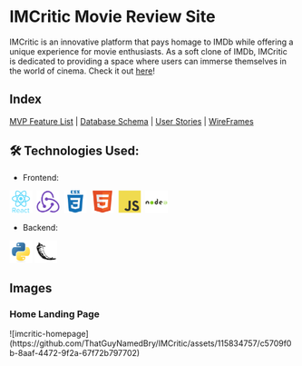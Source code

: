 # IMCritic Movie Review Site

IMCritic is an innovative platform that pays homage to IMDb while offering a unique experience for movie enthusiasts. As a soft clone of IMDb, IMCritic is dedicated to providing a space where users can immerse themselves in the world of cinema.
Check it out [here](https://imcritic.onrender.com)!

## Index
[MVP Feature List](https://github.com/ThatGuyNamedBry/IMCritic/wiki/IMCritic-Features-List) | [Database Schema](https://github.com/ThatGuyNamedBry/IMCritic/wiki/DB-SCHEMA) | [User Stories](https://github.com/ThatGuyNamedBry/IMCritic/wiki/IMCritic-User-Stories) | [WireFrames](https://github.com/ThatGuyNamedBry/IMCritic/wiki/Wireframes)



## :hammer_and_wrench: Technologies Used:

- Frontend:
<div id ="badges">
  <img src="https://github.com/devicons/devicon/blob/master/icons/react/react-original-wordmark.svg" title="React" alt="React" width="40" height="40"/>&nbsp;
  <img src="https://github.com/devicons/devicon/blob/master/icons/redux/redux-original.svg" title="Redux" alt="Redux " width="40" height="40"/>&nbsp;
  <img src="https://github.com/devicons/devicon/blob/master/icons/css3/css3-plain-wordmark.svg"  title="CSS3" alt="CSS" width="40" height="40"/>&nbsp;
  <img src="https://github.com/devicons/devicon/blob/master/icons/html5/html5-original.svg" title="HTML5" alt="HTML" width="40" height="40"/>&nbsp;
  <img src="https://github.com/devicons/devicon/blob/master/icons/javascript/javascript-original.svg" title="JavaScript" alt="JavaScript" width="40" height="40"/>&nbsp;
  <img src="https://github.com/devicons/devicon/blob/master/icons/nodejs/nodejs-original-wordmark.svg" title="NodeJS" alt="NodeJS" width="40" height="40"/>&nbsp;
</div>

- Backend:
<div id ="badges">
  <img src="https://github.com/devicons/devicon/blob/master/icons/python/python-original.svg" alt="Python" title="Python" width="40" height="40" />
  <img src="https://github.com/devicons/devicon/blob/master/icons/flask/flask-original.svg" alt="Flask" title="Flask" width="40" height="40" />
</div>

## Images

### Home Landing Page
<div style="max-height: 200px; overflow: auto;">
  ![imcritic-homepage](https://github.com/ThatGuyNamedBry/IMCritic/assets/115834757/c5709f0b-8aaf-4472-9f2a-67f72b797702)
</div>
